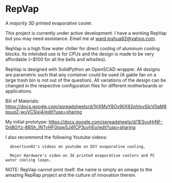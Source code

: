 # RepVap
A *majority* 3D printed evaporative cooler.

This project is currently under active development. I have a working RepVap but you may need assistance.
Email me at ward.joshua92@yahoo.com.

RepVap is a high flow water chiller for direct cooling of aluminum cooling blocks. Its intended use is for 
CPUs and the design is made to be very affordable (~$100 for all the bells and whistles).

RepVap is designed with SolidPython an OpenSCAD wrapper. All designs are parametric such that any container 
could be used (A gable fan on a large trash bin is not out of the question). All variations of the design can be changed in the respective configuration files for different 
motherboards or applications.

Bill of Materials: 
      https://docs.google.com/spreadsheets/d/1tjXMvY8Ov9ljX92phIoySIcV0aM8psuqZ-wuVCSjxi4/edit?usp=sharing
      
My initial prototype:
      https://docs.google.com/spreadsheets/d/1ESvuHrNF-DnBGYz-8B5h_lNTvHFGtqw5J4fCP3uyhEo/edit?usp=sharing

I also recommend the following Youtube videos:

      desertsun02's videos on youtube on DIY evaporative cooling.

      Major Hardware's video on 3d printed evaporative coolers and PC water cooling loops.

NOTE: RepVap cannot print itself. the name is simply an omage to the amazing RepRap project and the culture of 
      innovation therein.
